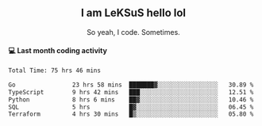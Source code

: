 <h2 align="center">I am LeKSuS hello lol</h2>
<p align="center">So yeah, I code. Sometimes.</p>

#### :computer: Last month coding activity
<!--START_SECTION:waka-->

```txt
Total Time: 75 hrs 46 mins

Go                23 hrs 58 mins  ███████▓░░░░░░░░░░░░░░░░░   30.89 %
TypeScript        9 hrs 42 mins   ███░░░░░░░░░░░░░░░░░░░░░░   12.51 %
Python            8 hrs 6 mins    ██▓░░░░░░░░░░░░░░░░░░░░░░   10.46 %
SQL               5 hrs           █▓░░░░░░░░░░░░░░░░░░░░░░░   06.45 %
Terraform         4 hrs 30 mins   █▒░░░░░░░░░░░░░░░░░░░░░░░   05.80 %
```

<!--END_SECTION:waka-->

